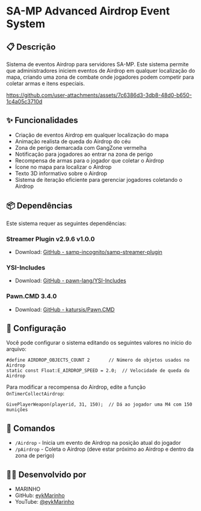 # SA-MP Advanced Airdrop Event System

## 📋 Descrição

Sistema de eventos Airdrop para servidores SA-MP. Este sistema permite que administradores iniciem eventos de Airdrop em qualquer localização do mapa, criando uma zona de combate onde jogadores podem competir para coletar armas e itens especiais.


https://github.com/user-attachments/assets/7c6386d3-3db8-48d0-b650-1c4a05c3710d


## ✨ Funcionalidades

- Criação de eventos Airdrop em qualquer localização do mapa
- Animação realista de queda do Airdrop do céu
- Zona de perigo demarcada com GangZone vermelha
- Notificação para jogadores ao entrar na zona de perigo
- Recompensa de armas para o jogador que coletar o Airdrop
- Ícone no mapa para localizar o Airdrop
- Texto 3D informativo sobre o Airdrop
- Sistema de iteração eficiente para gerenciar jogadores coletando o Airdrop

## 📦 Dependências

Este sistema requer as seguintes dependências:

### Streamer Plugin v2.9.6 v1.0.0
- Download: [GitHub - samp-incognito/samp-streamer-plugin](https://github.com/samp-incognito/samp-streamer-plugin/releases)

### YSI-Includes
- Download: [GitHub - pawn-lang/YSI-Includes](https://github.com/pawn-lang/YSI-Includes)


### Pawn.CMD 3.4.0
- Download: [GitHub - katursis/Pawn.CMD](https://github.com/katursis/Pawn.CMD/releases)

## 🔧 Configuração

Você pode configurar o sistema editando os seguintes valores no início do arquivo:

```pawn
#define AIRDROP_OBJECTS_COUNT 2       // Número de objetos usados no Airdrop
static const Float:E_AIRDROP_SPEED = 2.0;  // Velocidade de queda do Airdrop
```

Para modificar a recompensa do Airdrop, edite a função `OnTimerCollectAirdrop`:

```pawn
GivePlayerWeapon(playerid, 31, 150);  // Dá ao jogador uma M4 com 150 munições
```

## 📝 Comandos

- `/Airdrop` - Inicia um evento de Airdrop na posição atual do jogador
- `/pAirdrop` - Coleta o Airdrop (deve estar próximo ao Airdrop e dentro da zona de perigo)

## 👨‍💻 Desenvolvido por

- MARINHO
- GitHub: [eykMarinho](https://github.com/eykMarinho)
- YouTube: [@eykMarinho](https://www.youtube.com/@eykMarinho)


